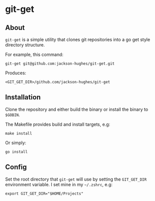 # git-get

## About
`git-get` is a simple utility that clones git repositories into a go get style directory structure.

For example, this command:

    git-get git@github.com:jackson-hughes/git-get.git

Produces:

    <GIT_GET_DIR>/github.com/jackson-hughes/git-get

## Installation

Clone the repository and either build the binary or install the binary to `$GOBIN`.

The Makefile provides build and install targets, e.g:

    make install

Or simply:

    go install

## Config

Set the root directory that `git-get` will use by setting the `GIT_GET_DIR` environment variable. I set mine in my `~/.zshrc`, e.g:

    export GIT_GET_DIR="$HOME/Projects"
